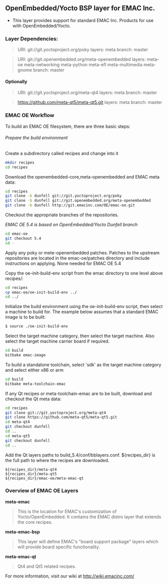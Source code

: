 ## OpenEmbedded/Yocto BSP layer for EMAC Inc.

- This layer provides support for standard EMAC Inc. Products for use with OpenEmbedded/Yocto.

### Layer Dependencies:

>URI: git://git.yoctoproject.org/poky
layers: meta
branch: master

>URI: git://git.openembedded.org/meta-openembedded
layers: meta-oe meta-networking meta-python meta-efl meta-multimedia meta-gnome
branch: master

#### Optionally
>URI: git://git.yoctoproject.org/meta-qt4
layers: meta
branch: master

>https://github.com/meta-qt5/meta-qt5.git
layers: meta
branch: master

### EMAC OE Workflow

To build an EMAC OE filesystem, there are three basic steps:

###### Prepare the build environment
Create a subdirectory called recipes and change into it
```sh
mkdir recipes
cd recipes
```
Download the openembedded-core,meta-openembedded and EMAC meta data:
```sh
cd recipes
git clone -b dunfell git://git.yoctoproject.org/poky
git clone -b dunfell git://git.openembedded.org/meta-openembedded
git clone -b dunfell http://git.emacinc.com/OE/emac-oe.git
```
Checkout the appropriate branches of the repositories.

*EMAC OE 5.4 is based on OpenEmbedded/Yocto Dunfell branch*
```sh
cd emac-oe
git checkout 5.4
cd -
```
Apply any poky or mete-openembedded patches. Patches to the upstream repositories are located in the emac-oe/patches directory and include instructions on applying.
None needed for EMAC OE 5.4

Copy the oe-init-build-env script from the emac directory to one level above recipes/:
```sh
cd recipes
cp emac-oe/oe-init-build-env ../
cd ../
```
Initialize the build environment using the oe-init-build-env script, then select a machine to build for. The example below assumes that a standard EMAC image is to be built:
```sh
$ source ./oe-init-build-env
```
Select the target machine category, then select the target machine. Also select the target machine carrier board if required.

```sh
cd build
bitbake emac-image
```
To build a standalone toolchain, select 'sdk' as the target machine category and select either x86 or arm
```sh
cd build
bitbake meta-toolchain-emac
```

If any Qt recipes or meta-toolchain-emac are to be built, download and checkout the Qt meta data:
```sh
cd recipes
git clone git://git.yoctoproject.org/meta-qt4
git clone https://github.com/meta-qt5/meta-qt5.git
cd meta-qt4
git checkout dunfell
cd ..
cd meta-qt5
git checkout dunfell
cd ..
```
Add the Qt layers paths to build_5.4/conf/bblayers.conf. ${recipes_dir} is the full path to where the recipes are downloaded.
```
${recipes_dir}/meta-qt4
${recipes_dir}/meta-qt5
${recipes_dir}/emac-oe/meta-emac-qt
```

### Overview of EMAC OE Layers

**meta-emac**

> This is the location for EMAC's customization of Yocto/OpenEmbedded.
>It contains the EMAC distro layer that extends the core recipes.

**meta-emac-bsp**

> This layer will define EMAC's "board support package" layers which will provide board specific functionality.

**meta-emac-qt**

> Qt4 and Qt5 related recipes.

For more information, visit our wiki at http://wiki.emacinc.com/


